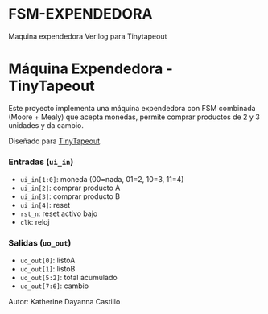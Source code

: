 # FSM-EXPENDEDORA
Maquina expendedora Verilog para Tinytapeout 
# Máquina Expendedora - TinyTapeout

Este proyecto implementa una máquina expendedora con FSM combinada (Moore + Mealy) que acepta monedas, permite comprar productos de 2 y 3 unidades y da cambio. 

Diseñado para [TinyTapeout](https://tinytapeout.com).

### Entradas (`ui_in`)
- `ui_in[1:0]`: moneda (00=nada, 01=2, 10=3, 11=4)
- `ui_in[2]`: comprar producto A
- `ui_in[3]`: comprar producto B
- `ui_in[4]`: reset
- `rst_n`: reset activo bajo
- `clk`: reloj

### Salidas (`uo_out`)
- `uo_out[0]`: listoA
- `uo_out[1]`: listoB
- `uo_out[5:2]`: total acumulado
- `uo_out[7:6]`: cambio

Autor: Katherine Dayanna Castillo  
